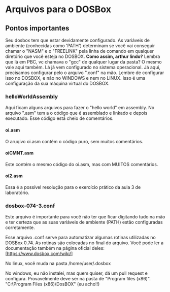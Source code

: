 # Arquivos para o DOSBox

## Pontos importantes

Seu dosbox tem que estar devidamente configurado. As variáveis de ambiente (conhecidas como 'PATH') determinam se você vai conseguir chamar o "NASM" e o "FREELINK" pela linha de comando em qualquer diretório que você esteja no DOSBOX. **Como assim, arthur lindo?** Lembra que lá em PBC, vc chamava o "gcc" de qualquer lugar da pasta? O mesmo vale aqui também. Lá já vem configurado no sistema operacional. Já aqui, precisamos configurar pelo o arquivo ".conf" na mão. Lembre de configurar isso no DOSBOX, e não no WINDOWS e nem no LINUX. Isso é uma configuração da sua máquina virtual do DOSBOX.

### helloWorldAssembly

Aqui ficam alguns arquivos para fazer o "hello world" em assembly. No arquivo ".asm" tem a o código que é assemblado e linkado e depois executado. Esse código está cheio de comentários.

#### oi.asm

O aruqivo oi.asm contém o código puro, sem muitos comentários.

#### oiCMNT.asm

Este contém o mesmo código do oi.asm, mas com MUITOS comentários.

#### oi2.asm

Essa é a possível resolução para o exercício prático da aula 3 de laboratório.

### dosbox-074-3.conf

Este arquivo é importante para você não ter que ficar digitando tudo na mão e ter certeza que as suas variáveis de ambiente (PATH) estão configuradas corretamente.

Esse arquivo .conf serve para automatizar algumas rotinas utilizadas no DOSBox 0.74.
As rotinas são colocadas no final do arquivo. Você pode ler a documentação também na página oficial deles: [https://www.dosbox.com/wiki/]

No linux, você muda na pasta /home/user/.dosbox

No windows, eu não instalei, mas quem quiser, dá um pull request e configura.
Provavelmente deve ser na pasta de "Program files (x86)". "C:\Program Files (x86)\DosBOX" (eu acho!!)
